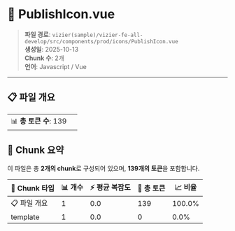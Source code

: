 # 📄 PublishIcon.vue

> **파일 경로**: `vizier(sample)/vizier-fe-all-develop/src/components/prod/icons/PublishIcon.vue`  
> **생성일**: 2025-10-13  
> **Chunk 수**: 2개  
> **언어**: Javascript / Vue
---


## 📋 파일 개요

| | |
|--|--|
| 📊 **총 토큰 수**: 139 |  |






## 🧩 Chunk 요약

이 파일은 총 **2개의 chunk**로 구성되어 있으며, **139개의 토큰**을 포함합니다.

| 🧩 Chunk 타입 | 📊 개수 | ⚡ 평균 복잡도 | 📝 총 토큰 | 📈 비율 |
|---------------|--------|-------------|----------|--------|
| 📋 파일 개요 | 1 | 0.0 | 139 | 100.0% |
| template | 1 | 0.0 | 0 | 0.0% |


